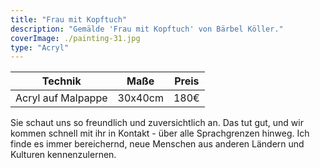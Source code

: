 ```yaml
---
title: "Frau mit Kopftuch"
description: "Gemälde 'Frau mit Kopftuch' von Bärbel Köller."
coverImage: ./painting-31.jpg
type: "Acryl"
---
```


| Technik         | Maße    | Preis |
|-----------------|---------|-------|
| Acryl auf Malpappe | 30x40cm | 180€  |


Sie schaut uns so freundlich und zuversichtlich an. Das tut gut, und wir kommen schnell mit ihr in Kontakt - über alle Sprachgrenzen hinweg. Ich finde es immer bereichernd, neue Menschen aus anderen Ländern und Kulturen kennenzulernen.